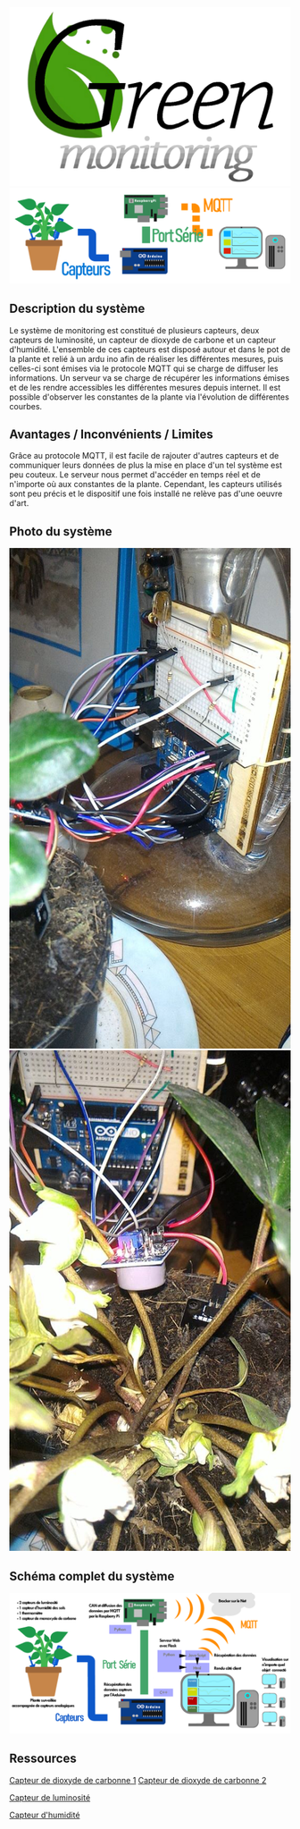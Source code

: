 ![GreenMonitoring](./IMG/Logo_Green_monitoring.png "GreenMonitoring") ![Schéma simple](./IMG/Schema_Leger.png "Schéma simple")

## Description du système
Le système de monitoring est constitué de plusieurs capteurs, deux capteurs de luminosité, un capteur de dioxyde de carbone et un capteur d'humidité. L'ensemble de ces capteurs est disposé autour et dans le pot de la plante et relié à un ardu ino afin de réaliser les différentes mesures, puis celles-ci sont émises via le protocole MQTT qui se charge de diffuser les informations.
Un serveur va se charge de récupérer les informations émises et de les rendre accessibles les différentes mesures depuis internet. Il est possible d'observer les constantes de la plante via l'évolution de différentes courbes.

## Avantages / Inconvénients / Limites
Grâce au protocole MQTT, il est facile de rajouter d'autres capteurs et de communiquer leurs données de plus la mise en place d'un tel système est peu couteux. Le serveur nous permet d'accéder en temps réel et de n'importe où aux constantes de la plante.
Cependant, les capteurs utilisés sont peu précis et le dispositif une fois installé ne relève pas d'une oeuvre d'art.

## Photo du système
![Photo n°1](./IMG/photo1.jpg "Photo n°1")
![Photo n°2](./IMG/photo2.jpg "Photo n°2")

## Schéma complet du système
![Schéma complet](./IMG/Schema_Complet.png "Schéma complet") 

## Ressources 
<!-- ##### Capteur de dioxyde de carbonne  -->
[Capteur de dioxyde de carbonne 1](http://www.knight-of-pi.org/digital-sensors-and-the-raspberry-pi-with-the-smoke-detector-mq-x-as-example/)
[Capteur de dioxyde de carbonne 2](http://untitled.es/sensor-gas-mq7-raspberry-pi2/) 
<!-- ##### Capteur de luminosité -->
[Capteur de luminosité](https://pimylifeup.com/raspberry-pi-light-sensor/) 
<!-- ##### Capteur d'humidité -->
[Capteur d'humidité](https://www.instructables.com/id/Soil-Moisture-Sensor-Raspberry-Pi/)
